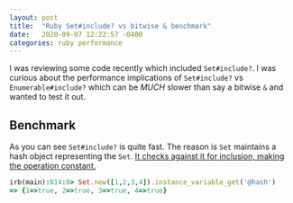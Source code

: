 ```yaml
---
layout: post
title:  "Ruby Set#include? vs bitwise & benchmark"
date:   2020-09-07 12:22:57 -0400
categories: ruby performance
---
```


I was reviewing some code recently which included `Set#include?`. I was curious about the
performance implications of `Set#include?` vs `Enumerable#include?` which can be *MUCH* slower than
say a bitwise `&` and wanted to test it out.

## Benchmark

<script src="https://gist.github.com/austenmadden/24c77205c119638a776741334c953c55.js"></script>

As you can see `Set#include?` is quite fast. The reason is `Set` maintains a hash object
representing the `Set`. [It checks against it for inclusion, making the operation
constant.](https://github.com/ruby/ruby/blob/b7d86e330c76b4f9615511307e1c40f4f2937c83/lib/set.rb#L243-L245)

```ruby
irb(main):014:0> Set.new([1,2,3,4]).instance_variable_get('@hash')
=> {1=>true, 2=>true, 3=>true, 4=>true}
```
